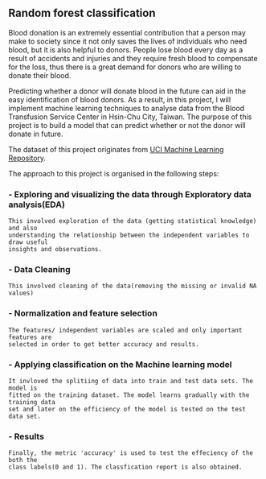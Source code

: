 ## Random forest classification

Blood donation is an extremely essential contribution that a person may make to society since it not only saves the lives of individuals who need blood, but it is also helpful to donors. People lose blood every day as a result of accidents and injuries and they require fresh blood to compensate for the loss, thus there is a great demand for donors who are willing to donate their blood.

Predicting whether a donor will donate blood in the future can aid in the easy identification of blood donors. As a result, in this project, I will implement machine learning techniques to analyse data from the Blood Transfusion Service Center in Hsin-Chu City, Taiwan. The purpose of this project is to build a model that can predict whether or not the donor will donate in future.

The dataset of this project originates from [UCI Machine Learning Repository](archive.ics.uci.edu/ml/datasets/Blood+Transfusion+Service+Center).

The approach to this project is organised in the following steps:

### - Exploring and visualizing the data through Exploratory data analysis(EDA)
    This involved exploration of the data (getting statistical knowledge) and also 
    understanding the relationship between the independent variables to draw useful 
    insights and observations.
    
### - Data Cleaning 
    This involved cleaning of the data(removing the missing or invalid NA values) 
    
### - Normalization and feature selection
    The features/ independent variables are scaled and only important features are 
    selected in order to get better accuracy and results.
    
### - Applying classification on the Machine learning model
    It invloved the splitiing of data into train and test data sets. The model is 
    fitted on the training dataset. The model learns gradually with the training data
    set and later on the efficiency of the model is tested on the test data set.
    
### - Results
    Finally, the metric 'accuracy' is used to test the effeciency of the both the 
    class labels(0 and 1). The classfication report is also obtained.
    


